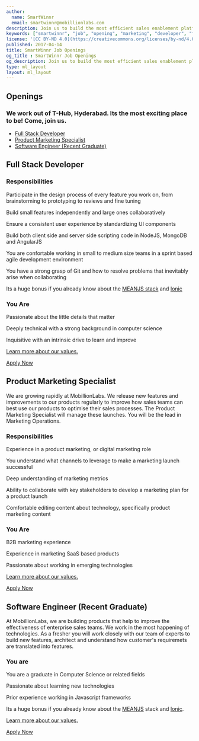 ```yaml
---
author:
  name: SmartWinnr
  email: smartwinnr@mobillionlabs.com
description: Join us to build the most efficient sales enablement platform that’s used by fortune 500 companies. Work with us at the most exciting place-- T-Hub, Hyderabad.
keywords: ["smartwinnr", "job", "opening", "marketing", "developer", "full stack developer", "customer support"]
license: '[CC BY-ND 4.0](https://creativecommons.org/licenses/by-nd/4.0)'
published: 2017-04-14
title: SmartWinnr Job Openings
og_title : SmartWinnr Job Openings
og_description: Join us to build the most efficient sales enablement platform that’s used by fortune 500 companies. Work with us at the most exciting place-- T-Hub, Hyderabad.
type: ml_layout
layout: ml_layout
---
```


<section>
  <div class="ml-resource">
    <div class="row text-center ml-container">
      <h1 class="ml_body_text_white  ml-margin-top-sections">Openings</h1>
      <h3 class="ml_body_text_white">We work out of T-Hub, Hyderabad. Its the most exciting place to be! Come, join us.</h3>
    </div>
  </div>
  <div class="ml-background-white">
    <div class="padding50" id="jobs">
      <ul class="nav nav-tabs" id="tab1"><li class="active"><a data-toggle="tab" href="#tab1-item1" aria-expanded="true">Full Stack Developer</a></li>
          <li class=""><a data-toggle="tab" href="#tab1-item2" aria-expanded="false">Product Marketing Specialist</a></li>
          <li class=""><a data-toggle="tab" href="#tab1-item3" aria-expanded="false">Software Engineer (Recent Graduate)</a></li>
      </ul><div class="tab-content">
          <div id="tab1-item1" class="tab-pane fade active in">
            <h1 class="ml-title ml-font24 text-center">Full Stack Developer</h1>
            <div class="ml_body_text_black">
              <h3>Responsibilities</h3>
                <p>Participate in the design process of every feature you work on, from brainstorming to prototyping to reviews and fine tuning</p>
                <p>Build small features independently and large ones collaboratively</p>
                <p>Ensure a consistent user experience by standardizing UI components</p>
                <p>Build both client side and server side scripting code in NodeJS, MongoDB and AngularJS</p>
                <p>You are confortable working in small to medium size teams in a sprint based agile development environment</p>
                <p>You have a strong grasp of Git and how to resolve problems that inevitably arise when collaborating</p>
                <p>Its a huge bonus if you already know about the <a href="http://meanjs.org/" class="ml_custom_link">MEANJS stack</a> and <a href="http://ionicframework.com/" class="ml_custom_link">Ionic</a></p>
              <h3>You Are</h3>
                <p>Passionate about the little details that matter</p>
                <p>Deeply technical with a strong background in computer science</p>
                <p>Inquisitive with an intrinsic drive to learn and improve</p>
                <a href="/about-us/company" class="ml_custom_link">Learn more about our values.</a>
                <p></p><p></p>
                <p>
                  <a href="mailto:contact@mobillionlabs.com?subject=Apply for Full Stack Developer" class="btn btn-large btn-success"><span>Apply Now</span></a>
                </p>
            </div>
          </div>
          <div id="tab1-item2" class="tab-pane fade">
            <h1 class="ml-title ml-font24 text-center">Product Marketing Specialist</h1>
            <div class="ml_body_text_black">
              <p>We are growing rapidly at MobillionLabs. We release new features and improvements to our products regularly to improve how sales teams can best use our products to optimise their sales processes. The Product Marketing Specialist will manage these launches. You will be the lead in Marketing Operations. </p>
              <h3>Responsibilities</h3>
                <p>Experience in a product marketing, or digital marketing role</p>
                <p>You understand what channels to leverage to make a marketing launch successful</p>
      					<p>Deep understanding of marketing metrics</p>
      					<p>Ability to collaborate with key stakeholders to develop a marketing plan for a product launch</p>
      					<p>Comfortable editing content about technology, specifically product marketing content</p>
              <h3>You Are</h3>
                <p>B2B marketing experience</p>
                <p>Experience in marketing SaaS based products</p>
                <p>Passionate about working in emerging technologies</p>
                <p></p>
                <p></p>
                <p> <a href="/about-us/company" class="ml_custom_link">Learn more about our values.</a></p>
              <p></p>
              <p></p>
              <p>
                <a href="mailto:contact@mobillionlabs.com?subject=Apply for Product Marketing Specialist" class="btn btn-large btn-success "><span>Apply Now</span></a>
            </p>
            </div>
            </div>
          <div id="tab1-item3" class="tab-pane fade">
              <h1 class="ml-title ml-font24 text-center">Software Engineer (Recent Graduate)</h1>
              <div class="ml_body_text_black">
                <p>At MobillionLabs, we are building products that help to improve the effectiveness of enterprise sales teams. We work in the most happening of technologies. As a fresher you will work closely with our team of experts to build new features, architect and understand how customer's requiremets are translated into features. </p>
      					<h3>You are</h3>
      					<p>You are a graduate in Computer Science or related fields</p>
                  		<p>Passionate about learning new technologies</p>
                  		<p>Prior experience working in Javascript frameworks</p>
      					<p>Its a huge bonus if you already know about the <a href="http://meanjs.org/">MEANJS</a> stack and <a href="http://ionicframework.com/" class="ml_custom_link">Ionic</a>. </p>
      					<p></p>
      					<p><a href="/about-us/company" class="ml_custom_link">Learn more about our values.</a></p> 
      					<p></p>
      					<p></p>
      					<p>
                  <a href="mailto:contact@mobillionlabs.com?subject=Apply for Software Engineer Recent Graduate" class="btn btn-large btn-success"><span>Apply Now</span></a>
                </p>
              </div>
          </div>
      </div>
    </div>
  </div>
</section>
